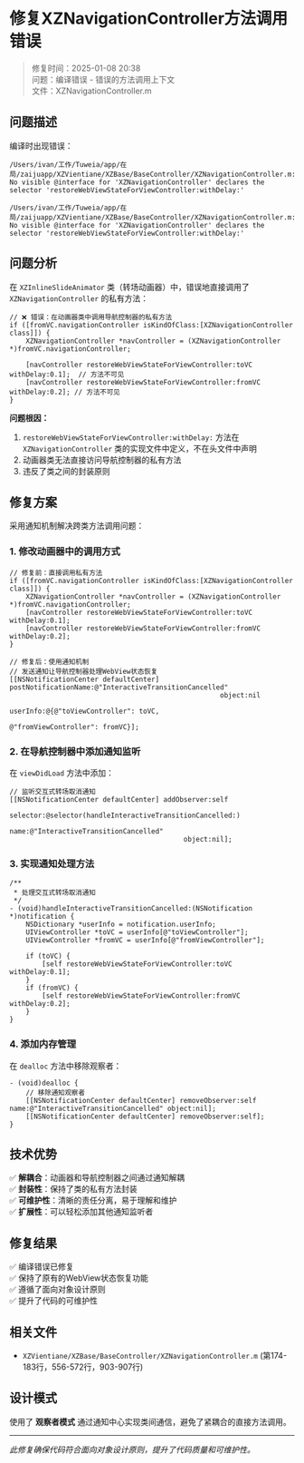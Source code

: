 # 修复XZNavigationController方法调用错误

> 修复时间：2025-01-08 20:38  
> 问题：编译错误 - 错误的方法调用上下文  
> 文件：XZNavigationController.m  

## 问题描述

编译时出现错误：
```
/Users/ivan/工作/Tuweia/app/在局/zaijuapp/XZVientiane/XZBase/BaseController/XZNavigationController.m:183:36 
No visible @interface for 'XZNavigationController' declares the selector 'restoreWebViewStateForViewController:withDelay:'

/Users/ivan/工作/Tuweia/app/在局/zaijuapp/XZVientiane/XZBase/BaseController/XZNavigationController.m:186:36 
No visible @interface for 'XZNavigationController' declares the selector 'restoreWebViewStateForViewController:withDelay:'
```

## 问题分析

在 `XZInlineSlideAnimator` 类（转场动画器）中，错误地直接调用了 `XZNavigationController` 的私有方法：

```objc
// ❌ 错误：在动画器类中调用导航控制器的私有方法
if ([fromVC.navigationController isKindOfClass:[XZNavigationController class]]) {
    XZNavigationController *navController = (XZNavigationController *)fromVC.navigationController;
    
    [navController restoreWebViewStateForViewController:toVC withDelay:0.1];  // 方法不可见
    [navController restoreWebViewStateForViewController:fromVC withDelay:0.2]; // 方法不可见
}
```

**问题根因：**
1. `restoreWebViewStateForViewController:withDelay:` 方法在 `XZNavigationController` 类的实现文件中定义，不在头文件中声明
2. 动画器类无法直接访问导航控制器的私有方法
3. 违反了类之间的封装原则

## 修复方案

采用通知机制解决跨类方法调用问题：

### 1. 修改动画器中的调用方式

```objc
// 修复前：直接调用私有方法
if ([fromVC.navigationController isKindOfClass:[XZNavigationController class]]) {
    XZNavigationController *navController = (XZNavigationController *)fromVC.navigationController;
    [navController restoreWebViewStateForViewController:toVC withDelay:0.1];
    [navController restoreWebViewStateForViewController:fromVC withDelay:0.2];
}

// 修复后：使用通知机制
// 发送通知让导航控制器处理WebView状态恢复
[[NSNotificationCenter defaultCenter] postNotificationName:@"InteractiveTransitionCancelled" 
                                                    object:nil 
                                                  userInfo:@{@"toViewController": toVC, 
                                                           @"fromViewController": fromVC}];
```

### 2. 在导航控制器中添加通知监听

在 `viewDidLoad` 方法中添加：
```objc
// 监听交互式转场取消通知
[[NSNotificationCenter defaultCenter] addObserver:self 
                                         selector:@selector(handleInteractiveTransitionCancelled:) 
                                             name:@"InteractiveTransitionCancelled" 
                                           object:nil];
```

### 3. 实现通知处理方法

```objc
/**
 * 处理交互式转场取消通知
 */
- (void)handleInteractiveTransitionCancelled:(NSNotification *)notification {
    NSDictionary *userInfo = notification.userInfo;
    UIViewController *toVC = userInfo[@"toViewController"];
    UIViewController *fromVC = userInfo[@"fromViewController"];
    
    if (toVC) {
        [self restoreWebViewStateForViewController:toVC withDelay:0.1];
    }
    if (fromVC) {
        [self restoreWebViewStateForViewController:fromVC withDelay:0.2];
    }
}
```

### 4. 添加内存管理

在 `dealloc` 方法中移除观察者：
```objc
- (void)dealloc {
    // 移除通知观察者
    [[NSNotificationCenter defaultCenter] removeObserver:self name:@"InteractiveTransitionCancelled" object:nil];
    [[NSNotificationCenter defaultCenter] removeObserver:self];
}
```

## 技术优势

✅ **解耦合**：动画器和导航控制器之间通过通知解耦  
✅ **封装性**：保持了类的私有方法封装  
✅ **可维护性**：清晰的责任分离，易于理解和维护  
✅ **扩展性**：可以轻松添加其他通知监听者  

## 修复结果

✅ 编译错误已修复  
✅ 保持了原有的WebView状态恢复功能  
✅ 遵循了面向对象设计原则  
✅ 提升了代码的可维护性  

## 相关文件

- `XZVientiane/XZBase/BaseController/XZNavigationController.m` (第174-183行，556-572行，903-907行)

## 设计模式

使用了 **观察者模式** 通过通知中心实现类间通信，避免了紧耦合的直接方法调用。

---

*此修复确保代码符合面向对象设计原则，提升了代码质量和可维护性。*